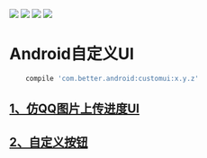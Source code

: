 [![](https://img.shields.io/badge/moven%20center-1.1.0-brightgreen.svg?style=flat)](https://bintray.com/betterliang/Android/customui)
![](https://img.shields.io/badge/minSdk-15-blue.svg)
[![](https://img.shields.io/github/stars/lianghuiyong/CustomUI.svg)](https://github.com/lianghuiyong/CustomUI/stargazers)
[![](https://img.shields.io/github/forks/lianghuiyong/CustomUI.svg)](https://github.com/lianghuiyong/CustomUI/network)

# Android自定义UI

```gradle
    compile 'com.better.android:customui:x.y.z'
```

## [1、仿QQ图片上传进度UI](./readme/Readme_ImageProgress.md "仿QQ图片上传进度UI")

## [2、自定义按钮](./readme/Readme_ShapeButton.md "自定义shape按钮")
